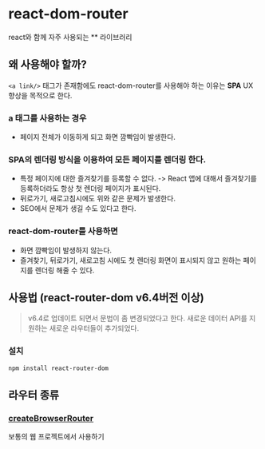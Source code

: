 # react-dom-router
react와 함께 자주 사용되는 ** 라이브러리

## 왜 사용해야 할까?
`<a link/>` 태그가 존재함에도 react-dom-router를 사용해야 하는 이유는 **SPA** UX 향상을 목적으로 한다.

### a 태그를 사용하는 경우
- 페이지 전체가 이동하게 되고 화면 깜빡임이 발생한다.

### SPA의 렌더링 방식을 이용하여 모든 페이지를 렌더링 한다.
- 특정 페이지에 대한 즐겨찾기를 등록할 수 없다.
   -> React 앱에 대해서 즐겨찾기를 등록하더라도 항상 첫 렌더링 페이지가 표시된다.
- 뒤로가기, 새로고침시에도 위와 같은 문제가 발생한다.
- SEO에서 문제가 생길 수도 있다고 한다.

### react-dom-router를 사용하면
- 화면 깜빡임이 발생하지 않는다.
- 즐겨찾기, 뒤로가기, 새로고침 시에도 첫 렌더링 화면이 표시되지 않고 원하는 페이지를 렌더링 해줄 수 있다.



## 사용법 (react-router-dom v6.4버전 이상)
> v6.4로 업데이트 되면서 문법이 좀 변경되었다고 한다.
> 새로운 데이터 API를 지원하는 새로운 라우터들이 추가되었다.

### 설치
```bash
npm install react-router-dom
```

## 라우터 종류
### [createBrowserRouter](https://reactrouter.com/en/main/routers/create-browser-router)
 보통의 웹 프로젝트에서 사용하기


